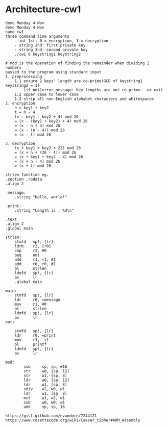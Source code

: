 # Architecture-cw1

<pre><code>demo Monday 4 Nov
demo Monday 4 Nov
name cw1
three command line arguments
	- int 1st: 0 = encryption, 1 = decryption 
	- string 2nd: first private key
	- string 3nd: second private key
	./cw1 0 keystring1 keystring2

# mod is the operation of finding the remainder when dividing 2 numbers
passed to the program using standard input
1. preprocessing
	1.1 ensure 2 keys' length are co-prime(GCD of keystring1 keystring2 = 1)
		(if not)error message: Key lengths are not co-prime. ->> exit
	1.2 upper case to lower case
	1.3 strip all non-English alphabet characters and whitespaces
2. encryption
	n = key1 + key2
	t = n - 4
	(x - key1 - key2 + 4) mod 26
	= (x - (key1 + key2) + 4) mod 26
	= (x - n + 4) mod 26
	= (x - (n - 4)) mod 26
	= (x - t) mod 26

3. decryption
	(x + key1 + key2 + 22) mod 26
	= (x + n + (26 - 4)) mod 26
	= (x + key1 + key2 - 4) mod 26
	= (x + n - 4) mod 26
	= (x + t) mod 26
	
strlen function eg.
.section .rodata       
.align 2                

 message:                        
    .string "Hello, world!" 

 print:
    .string "Length is : %d\n"

.text                   
.align 2
.global main            

strlen: 
    stmfd   sp!, {lr}
    ldrb    r2, [r0]
    cmp     r2, #0
    beq     out
    add     r1, r1, #1
    add     r0, r0, #1
    bl      strlen
    ldmfd   sp!, {lr}
    bx      lr
    .global main

main:                           
    stmfd   sp!, {lr}       
    ldr     r0, =message    
    mov     r1, #0
    bl      strlen
    ldmfd   sp!, {lr}
    bx      lr
out:

    stmfd   sp!, {lr}
    ldr     r0, =print
    mov     r3,  r1  
    bl      printf
    ldmfd   sp!, {lr}
    bx      lr

mod:
		sub     sp, sp, #16
        str     w0, [sp, 12]
        str     w1, [sp, 8]
        ldr     w0, [sp, 12]
        ldr     w1, [sp, 8]
        sdiv    w2, w0, w1
        ldr     w1, [sp, 8]
        mul     w1, w2, w1
        sub     w0, w0, w1
        add     sp, sp, 16
	
https://gist.github.com/evandorn/7244121
https://www.rosettacode.org/wiki/Caesar_cipher#ARM_Assembly
</code></pre>
